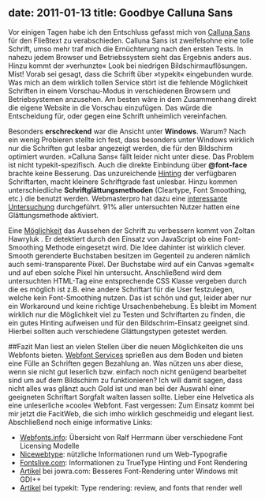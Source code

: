 date: 2011-01-13
title: Goodbye Calluna Sans
---


Vor einigen Tagen habe ich den Entschluss gefasst mich von [Calluna Sans](http://www.myfonts.com/fonts/exljbris/calluna-sans/) für den Fließtext zu verabschieden. Calluna Sans ist zweifelsohne eine tolle Schrift, umso mehr traf mich die Ernüchterung nach den ersten Tests. In nahezu jedem Browser und Betriebssystem sieht das Ergebnis anders aus. Hinzu kommt der »verhunzte« Look bei niedrigen Bildschirmauflösungen. Mist! Vorab sei gesagt, dass die Schrift über »typekit« eingebunden wurde. Was mich an dem wirklich tollen Service stört ist die fehlende Möglichkeit Schriften in einem Vorschau-Modus in verschiedenen Browsern und Betriebsystemen anzusehen. Am besten wäre in dem Zusammenhang direkt die eigene Website in die Vorschau einzufügen. Das würde die Entscheidung für, oder gegen eine Schrift unheimlich vereinfachen.

Besonders **erschreckend** war die Ansicht unter **Windows**. Warum? Nach ein wenig Probieren stellte ich fest, dass besonders unter Windows wirklich nur die Schriften gut lesbar angezeigt werden, die für den Bildschirm optimiert wurden. »Calluna Sans« fällt leider nicht unter diese. Das Problem ist nicht typekit-spezifisch. Auch die direkte Einbindung über **@font-face** brachte keine Besserung. Das unzureichende [Hinting](http://de.wikipedia.org/wiki/Hinting) der verfügbaren Schriftarten, macht kleinere Schriftgrade fast unlesbar. Hinzu kommen unterschiedliche **Schriftglättungsmethoden** (Cleartype, Font Smoothing, etc.) die benutzt werden. Webmasterpro hat dazu eine [interessante Untersuchung](http://www.webmasterpro.de/portal/news/2010/08/19/schriftglaettung-und-cleartype-sind-standard-webanalyse-statistik.html) durchgeführt. 91% aller untersuchten Nutzer hatten eine Glättungsmethode aktiviert.

Eine [Möglichkeit](http://www.useragentman.com/blog/2009/11/29/how-to-detect-font-smoothing-using-javascript/) das Aussehen der Schrift zu verbessern kommt von Zoltan Hawryluk . Er detektiert durch den Einsatz von JavaScript ob eine Font-Smoothing Methode eingesetzt wird. Die Idee dahinter ist wirklich clever. Smooth gerenderte Buchstaben besitzen im Gegenteil zu anderen nämlich auch semi-transparente Pixel. Der Buchstabe wird auf ein Canvas »gemalt« und auf eben solche Pixel hin untersucht. Anschließend wird dem untersuchten HTML-Tag eine entsprechende CSS Klasse vergeben durch die es möglich ist z.B. eine andere Schriftart für die User festzulegen, welche kein Font-Smoothing nutzen. Das ist schön und gut, leider aber nur ein Workaround und keine richtige Ursachenbehebung. Es bleibt im Moment wirklich nur die Möglichkeit viel zu Testen und Schriftarten zu finden, die ein gutes Hinting aufweisen und für den Bildschrim-Einsatz geeignet sind. Hierbei sollten auch verschiedene Glättungstypen getestet werden.

##Fazit
Man liest an vielen Stellen über die neuen Möglichkeiten die uns Webfonts bieten. [Webfont Services](http://www.smashingmagazine.com/2010/10/20/review-of-popular-web-font-embedding-services/) sprießen aus dem Boden und bieten eine Fülle an Schriften gegen Bezahlung an. Was nützen uns aber diese, wenn sie nicht gut leserlich bzw. einfach noch nicht genügend bearbeitet sind um auf dem Bildschirm zu funktionieren? Ich will damit sagen, dass nicht alles was glänzt auch Gold ist und man bei der Auswahl einer geeigneten Schriftart Sorgfalt walten lassen sollte. Lieber eine Helvetica als eine unleserliche »coole« Webfont. Fast vergessen: Zum Einsatz kommt bei mir jetzt die FacitWeb, die sich imho wirklich geschmeidig und elegant liest.
Abschließend noch einige informative Links:

- [Webfonts.info](http://webfonts.info/fonts-available-font-face-embedding): Übersicht von Ralf Herrmann über verschiedene Font Licensing Modelle
- [Nicewebtype](http://www.nicewebtype.com/): nützliche Informationen rund um Web-Typografie
- [Fontslive.com](http://www.fontslive.com/info/typography/truetype-hinting-quality.aspx): Informationen zu TrueType Hinting und Font Rendering
- [Artikel](http://jowra.com/journal/2009/05/besseres-font-rendering-unter-windows-mit-gdi) bei jowra.com: Besseres Font-Rendering unter Windows mit GDI++
- [Artikel](http://blog.typekit.com/2010/12/17/type-rendering-review-and-fonts-that-render-well/) bei typekit: Type rendering: review, and fonts that render well

